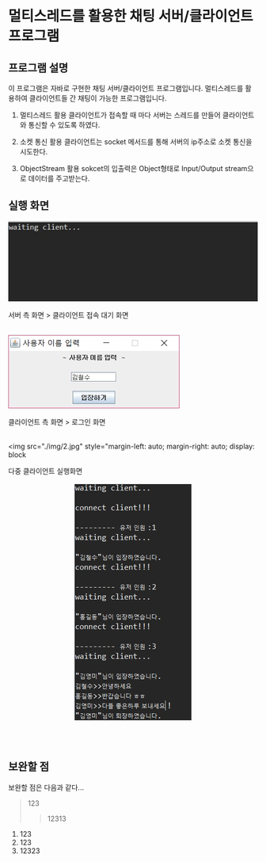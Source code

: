 멀티스레드를 활용한 채팅 서버/클라이언트 프로그램
========================================

프로그램 설명
------------------
 이 프로그램은 자바로 구현한 채팅 서버/클라이언트 프로그램입니다. 멀티스레드를 활용하여 클라이언트들 간 채팅이 가능한 프로그램입니다.
 
 1. 멀티스레드 활용
  클라이언트가 접속할 때 마다 서버는 스레드를 만들어 클라이언트와 통신할 수 있도록 하였다.
  
 2. 소켓 통신 활용
  클라이언트는 socket 메서드를 통해 서버의 ip주소로 소켓 통신을 시도한다.
  
 3. ObjectStream 활용
  sokcet의 입출력은 Object형태로 Input/Output stream으로 데이터를 주고받는다.


실행 화면
------------

<img src="./img/0.jpg" >

서버 측 화면 > 클라이언트 접속 대기 화면
<br></br>



<img src="./img/1.jpg" >

클라이언트 측 화면 > 로그인 화면
<br></br>



<img src="./img/2.jpg" style="margin-left: auto; margin-right: auto; display: block

다중 클라이언트 실행화면
<br></br>
<img src="./img/3.jpg" style="margin-left: auto; margin-right: auto; display: block" >

<br></br>



보완할 점
----------
보완할 점은 다음과 같다...








>123
>>12313


1. 123
2. 123
3. 12323





